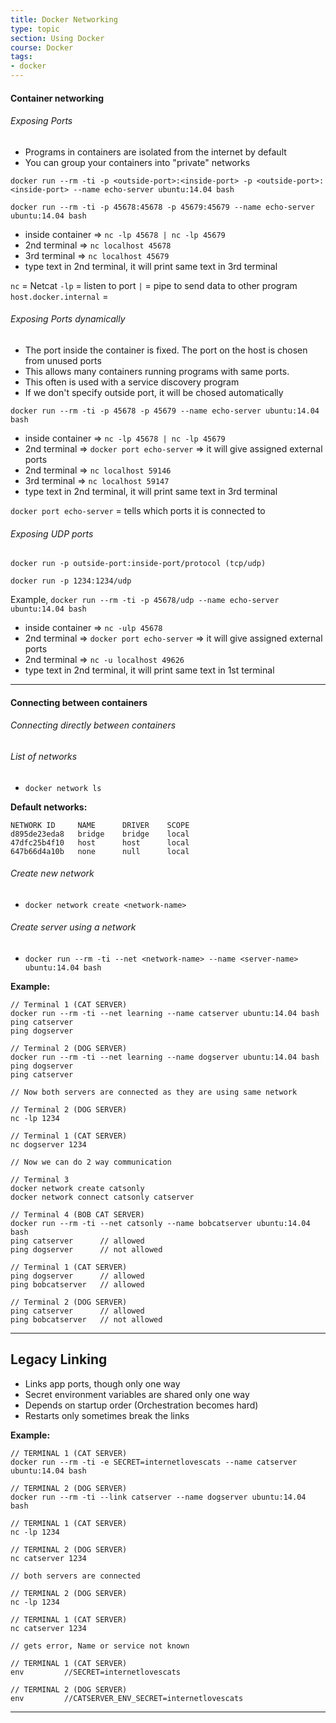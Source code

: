 ```yaml
---
title: Docker Networking
type: topic
section: Using Docker
course: Docker
tags:
- docker
---
```

#### Container networking
###### Exposing Ports
- Programs in containers are isolated from the internet by default
- You can group your containers into "private" networks

`docker run --rm -ti -p <outside-port>:<inside-port> -p <outside-port>:<inside-port> --name echo-server ubuntu:14.04 bash`

`docker run --rm -ti -p 45678:45678 -p 45679:45679 --name echo-server ubuntu:14.04 bash`
- inside container => `nc -lp 45678 | nc -lp 45679`
- 2nd terminal => `nc localhost 45678`
- 3rd terminal => `nc localhost 45679`
- type text in 2nd terminal, it will print same text in 3rd terminal

`nc` = Netcat
`-lp` = listen to port
`|` = pipe to send data to other program
`host.docker.internal` = 

###### Exposing Ports dynamically
- The port inside the container is fixed. The port on the host is chosen from unused ports
- This allows many containers running programs with same ports.
- This often is used with a service discovery program
- If we don't specify outside port, it will be chosed automatically

`docker run --rm -ti -p 45678 -p 45679 --name echo-server ubuntu:14.04 bash`
- inside container => `nc -lp 45678 | nc -lp 45679`
- 2nd terminal => `docker port echo-server` => it will give assigned external ports
- 2nd terminal => `nc localhost 59146`
- 3rd terminal => `nc localhost 59147`
- type text in 2nd terminal, it will print same text in 3rd terminal

`docker port echo-server` = tells which ports it is connected to

###### Exposing UDP ports
`docker run -p outside-port:inside-port/protocol (tcp/udp)`

`docker run -p 1234:1234/udp`

Example, 
`docker run --rm -ti -p 45678/udp --name echo-server ubuntu:14.04 bash`
- inside container => `nc -ulp 45678`
- 2nd terminal => `docker port echo-server` => it will give assigned external ports
- 2nd terminal => `nc -u localhost 49626`
- type text in 2nd terminal, it will print same text in 1st terminal

---
#### Connecting between containers
###### Connecting directly between containers

###### List of networks
- `docker network ls`

**Default networks:**
```
NETWORK ID     NAME      DRIVER    SCOPE
d895de23eda8   bridge    bridge    local
47dfc25b4f10   host      host      local
647b66d4a10b   none      null      local
```

###### Create new network
- `docker network create <network-name>`

###### Create server using a network
- `docker run --rm -ti --net <network-name> --name <server-name> ubuntu:14.04 bash`

**Example:**
```
// Terminal 1 (CAT SERVER)
docker run --rm -ti --net learning --name catserver ubuntu:14.04 bash
ping catserver
ping dogserver

// Terminal 2 (DOG SERVER)
docker run --rm -ti --net learning --name dogserver ubuntu:14.04 bash
ping dogserver
ping catserver

// Now both servers are connected as they are using same network

// Terminal 2 (DOG SERVER)
nc -lp 1234

// Terminal 1 (CAT SERVER)
nc dogserver 1234

// Now we can do 2 way communication

// Terminal 3
docker network create catsonly
docker network connect catsonly catserver

// Terminal 4 (BOB CAT SERVER)
docker run --rm -ti --net catsonly --name bobcatserver ubuntu:14.04 bash
ping catserver      // allowed
ping dogserver      // not allowed

// Terminal 1 (CAT SERVER)
ping dogserver      // allowed
ping bobcatserver   // allowed

// Terminal 2 (DOG SERVER)
ping catserver      // allowed
ping bobcatserver   // not allowed

```

---
## Legacy Linking 
- Links app ports, though only one way
- Secret environment variables are shared only one way
- Depends on startup order (Orchestration becomes hard)
- Restarts only sometimes break the links

**Example:**
```
// TERMINAL 1 (CAT SERVER)
docker run --rm -ti -e SECRET=internetlovescats --name catserver ubuntu:14.04 bash

// TERMINAL 2 (DOG SERVER)
docker run --rm -ti --link catserver --name dogserver ubuntu:14.04 bash

// TERMINAL 1 (CAT SERVER)
nc -lp 1234

// TERMINAL 2 (DOG SERVER)
nc catserver 1234

// both servers are connected

// TERMINAL 2 (DOG SERVER)
nc -lp 1234

// TERMINAL 1 (CAT SERVER)
nc catserver 1234

// gets error, Name or service not known

// TERMINAL 1 (CAT SERVER)
env         //SECRET=internetlovescats

// TERMINAL 2 (DOG SERVER)
env         //CATSERVER_ENV_SECRET=internetlovescats

```

---